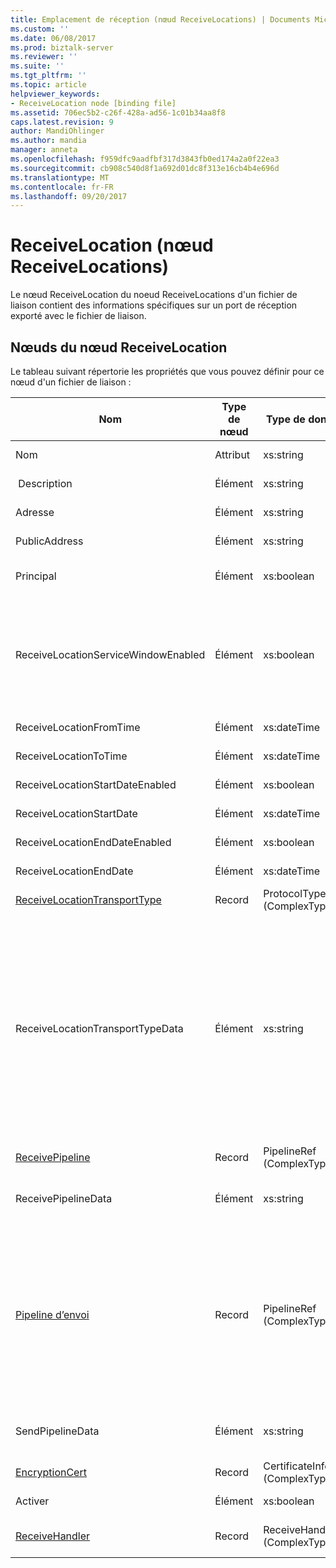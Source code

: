 ```yaml
---
title: Emplacement de réception (nœud ReceiveLocations) | Documents Microsoft
ms.custom: ''
ms.date: 06/08/2017
ms.prod: biztalk-server
ms.reviewer: ''
ms.suite: ''
ms.tgt_pltfrm: ''
ms.topic: article
helpviewer_keywords:
- ReceiveLocation node [binding file]
ms.assetid: 706ec5b2-c26f-428a-ad56-1c01b34aa8f8
caps.latest.revision: 9
author: MandiOhlinger
ms.author: mandia
manager: anneta
ms.openlocfilehash: f959dfc9aadfbf317d3843fb0ed174a2a0f22ea3
ms.sourcegitcommit: cb908c540d8f1a692d01dc8f313e16cb4b4e696d
ms.translationtype: MT
ms.contentlocale: fr-FR
ms.lasthandoff: 09/20/2017
---
```

# <a name="receivelocation-receivelocations-node"></a>ReceiveLocation (nœud ReceiveLocations)
Le nœud ReceiveLocation du noeud ReceiveLocations d'un fichier de liaison contient des informations spécifiques sur un port de réception exporté avec le fichier de liaison.  
  
## <a name="nodes-in-the-receivelocation-node"></a>Nœuds du nœud ReceiveLocation   
 Le tableau suivant répertorie les propriétés que vous pouvez définir pour ce nœud d'un fichier de liaison :  
  
|**Nom**|**Type de nœud**|**Type de données**|**Description**|**Restrictions**|**Commentaires**|  
|--------------|-------------------|-------------------|---------------------|----------------------|------------------|  
|Nom|Attribut|xs:string|Spécifie le nom de l'emplacement de réception.|Facultatif|Valeur par défaut : vide|  
| Description|Élément|xs:string|Spécifie une description pour l'emplacement de réception.|Requis|Valeur par défaut : vide|  
|Adresse|Élément|xs:string|Spécifie l'adresse de l'emplacement de réception.|Requis|Valeur par défaut : vide|  
|PublicAddress|Élément|xs:string|Spécifie l'adresse publique de l'emplacement de réception.|Facultatif|Valeur par défaut : vide|  
|Principal|Élément|xs:boolean|Spécifie si l'emplacement de réception est un emplacement principal.|Requis|Valeur par défaut : Aucun|  
|ReceiveLocationServiceWindowEnabled|Élément|xs:boolean|Indique si la fenêtre de service est active.|Requis|Valeur par défaut : Aucun<br /><br /> Spécifiez **true** si la fenêtre de service est activée ; sinon, spécifiez **false.**|  
|ReceiveLocationFromTime|Élément|xs:dateTime|Spécifie l’heure de début de la fenêtre de service.|Requis|Valeur par défaut : Aucun|  
|ReceiveLocationToTime|Élément|xs:dateTime|Spécifie l'heure de fin de la fenêtre de service.|Requis|Valeur par défaut : Aucun|  
|ReceiveLocationStartDateEnabled|Élément|xs:boolean|Indique si la date de début de la fenêtre de service est activée.|Requis|Valeur par défaut : Aucun|  
|ReceiveLocationStartDate|Élément|xs:dateTime|Spécifie la date de début de la fenêtre de service.|Requis|Valeur par défaut : Aucun|  
|ReceiveLocationEndDateEnabled|Élément|xs:boolean|Indique si la date de fin de la fenêtre de service est activée.|Requis|Valeur par défaut : Aucun|  
|ReceiveLocationEndDate|Élément|xs:dateTime|Spécifie la date de fin de la fenêtre de service.|Requis|Valeur par défaut : Aucun|  
|[ReceiveLocationTransportType](../core/receivelocationtransporttype-receivelocation-node.md)|Record|ProtocolType (ComplexType)|Indique le type de transport de cet emplacement de réception.|Requis|Valeur par défaut : Aucun|  
|ReceiveLocationTransportTypeData|Élément|xs:string|Indique les propriétés du type de transport de cet emplacement de réception.|Facultatif|Valeur par défaut : vide<br /><br /> Consultez [propriétés de Configuration des adaptateurs BizTalk intégrés](../core/configuration-properties-for-integrated-biztalk-adapters.md) pour l’adaptateur spécifique d’informations sur les propriétés qui peuvent être stockées dans cette chaîne.|  
|[ReceivePipeline](../core/receivepipeline-receivelocation-node.md)|Record|PipelineRef (ComplexType)|Spécifie le pipeline de réception pour cet emplacement de réception.|Requis|Valeur par défaut : Aucun|  
|ReceivePipelineData|Élément|xs:string|Spécifie la configuration personnalisée spécifique au pipeline de réception utilisé pour cet emplacement de réception.|Requis|Valeur par défaut : vide|  
|[Pipeline d’envoi](../core/sendpipeline-receivelocation-node.md)|Record|PipelineRef (ComplexType)|Spécifie le pipeline d'envoi pour un emplacement de réception bidirectionnel. **Remarque :** dans [!INCLUDE[btsBizTalkServerNoVersion](../includes/btsbiztalkservernoversion-md.md)] envoyer des pipelines pour les réceptions bidirectionnelles sont spécifiés à l’emplacement de réception plutôt qu’au niveau du port de réception. Sauf spécification contraire dans le fichier de liaisons, un emplacement de réception hérite automatiquement du pipeline d'envoi du port de réception auquel il appartient.|Requis|Valeur par défaut : Aucun|  
|SendPipelineData|Élément|xs:string|Spécifie la configuration personnalisée spécifique au pipeline d'envoi utilisé pour cet emplacement de réception.|Requis|Valeur par défaut : vide|  
|[EncryptionCert](../core/encryptioncert-receivelocation-node.md)|Record|CertificateInfo (ComplexType)|Spécifie le certificat de chiffrement associé à l'emplacement de réception.|Facultatif|Valeur par défaut : Aucun|  
|Activer|Élément|xs:boolean|Spécifie si l'emplacement de réception est activé ou non.|Requis|Valeur par défaut : Aucun|  
|[ReceiveHandler](../core/receivehandler-receivelocation-node.md)|Record|ReceiveHandlerRef (ComplexType)|Spécifie le gestionnaire de réception à utiliser pour cet emplacement de réception.|Facultatif|Valeur par défaut : Aucun|